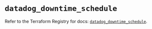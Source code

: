 # `datadog_downtime_schedule`

Refer to the Terraform Registry for docs: [`datadog_downtime_schedule`](https://registry.terraform.io/providers/datadog/datadog/3.68.0/docs/resources/downtime_schedule).
